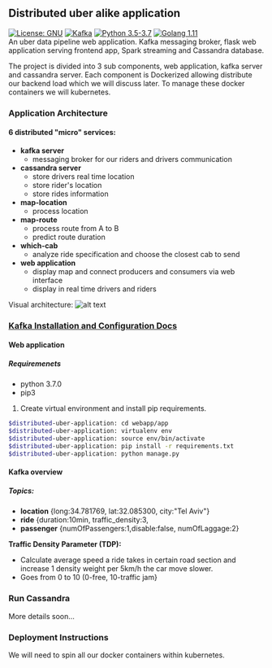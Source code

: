 Distributed uber alike application
-----------------------------------

[![License: GNU](https://img.shields.io/badge/license-GNU-blue.svg)](https://github.com/gubrul/distributed-uber-application/LICENSE)
[![Kafka](https://img.shields.io/badge/kafka-2.0.0-brightgreen.svg)]()
[![Python 3.5-3.7](https://img.shields.io/badge/python-3.5%20%7C%203.6%20%7C%203.7-blue.svg)]()
[![Golang 1.11](https://img.shields.io/badge/Golang-1.11-blue.svg)]()<br/>
An uber data pipeline web application. Kafka messaging broker, flask web application serving frontend app, Spark streaming and Cassandra database.

The project is divided into 3 sub components, web application, kafka server and cassandra server. Each component is Dockerized allowing distribute our
backend load which we will discuss later. To manage these docker containers we will kubernetes.




### Application Architecture 

#### 6 distributed "micro" services: 
   - __kafka server__
        - messaging broker for our riders and drivers communication
   - __cassandra server__
        - store drivers real time location
        - store rider's location
        - store rides information
   - __map-location__
        - process location
   - __map-route__
        - process route from A to B
        - predict route duration
   - __which-cab__
        - analyze ride specification and choose the closest cab to send
   - __web application__
        - display map and connect producers and consumers via web interface
        - display in real time drivers and riders

Visual architecture:
![alt text](https://github.com/gubrul/distributed-uber-application/blob/master/docs/architecture.png)

### [Kafka Installation and Configuration Docs](https://github.com/gubrul/distributed-uber-application/blob/master/docs/KAFKA.md)
#### Web application 
##### Requiremenets 
- python 3.7.0 
- pip3

1) Create virtual environment and install pip requirements.
```bash
$distributed-uber-application: cd webapp/app
$distributed-uber-application: virtualenv env
$distributed-uber-application: source env/bin/activate
$distributed-uber-application: pip install -r requirements.txt
$distributed-uber-application: python manage.py
```


#### Kafka overview 
##### Topics:
   - __location__ {long:34.781769, lat:32.085300, city:"Tel Aviv"}
   - __ride__ {duration:10min, traffic_density:3,
   - __passenger__ {numOfPassengers:1,disable:false, numOfLaggage:2}

__Traffic Density Parameter (TDP):__ 
   - Calculate average speed a ride takes in certain road section and increase 1 density weight per 5km/h the car move slower.
   - Goes from 0 to 10 (0-free, 10-traffic jam}


### Run Cassandra 
More details soon...
### Deployment Instructions 

We will need to spin all our docker containers within kubernetes.





